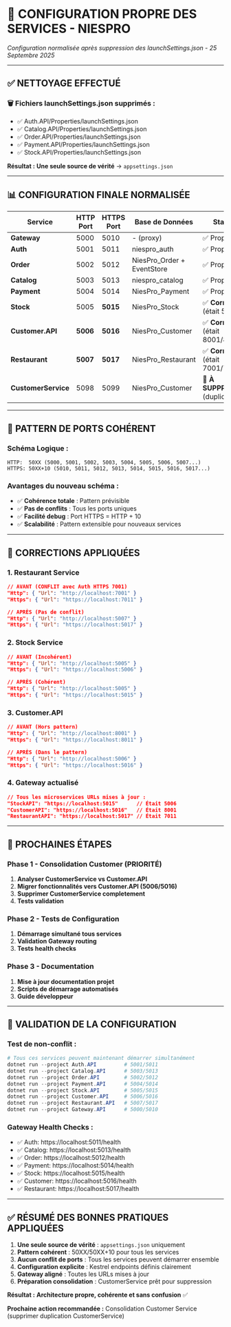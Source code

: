 # 🎯 CONFIGURATION PROPRE DES SERVICES - NIESPRO

*Configuration normalisée après suppression des launchSettings.json - 25 Septembre 2025*

---

## ✅ **NETTOYAGE EFFECTUÉ**

### **🗑️ Fichiers launchSettings.json supprimés :**
- ✅ Auth.API/Properties/launchSettings.json  
- ✅ Catalog.API/Properties/launchSettings.json
- ✅ Order.API/Properties/launchSettings.json
- ✅ Payment.API/Properties/launchSettings.json
- ✅ Stock.API/Properties/launchSettings.json

**Résultat :** **Une seule source de vérité** → `appsettings.json`

---

## 📊 **CONFIGURATION FINALE NORMALISÉE**

| Service | HTTP Port | HTTPS Port | Base de Données | Statut |
|---------|-----------|------------|-----------------|---------|
| **Gateway** | 5000 | 5010 | - (proxy) | ✅ Propre |
| **Auth** | 5001 | 5011 | niespro_auth | ✅ Propre |
| **Order** | 5002 | 5012 | NiesPro_Order + EventStore | ✅ Propre |
| **Catalog** | 5003 | 5013 | niespro_catalog | ✅ Propre |
| **Payment** | 5004 | 5014 | NiesPro_Payment | ✅ Propre |
| **Stock** | 5005 | **5015** | NiesPro_Stock | ✅ **Corrigé** (était 5006) |
| **Customer.API** | **5006** | **5016** | NiesPro_Customer | ✅ **Corrigé** (était 8001/8011) |
| **Restaurant** | **5007** | **5017** | NiesPro_Restaurant | ✅ **Corrigé** (était 7001/7011) |
| **CustomerService** | 5098 | 5099 | NiesPro_Customer | 🚨 **À SUPPRIMER** (duplication) |

---

## 🎯 **PATTERN DE PORTS COHÉRENT**

### **Schéma Logique :**
```
HTTP:  50XX (5000, 5001, 5002, 5003, 5004, 5005, 5006, 5007...)
HTTPS: 50XX+10 (5010, 5011, 5012, 5013, 5014, 5015, 5016, 5017...)
```

### **Avantages du nouveau schéma :**
- ✅ **Cohérence totale** : Pattern prévisible
- ✅ **Pas de conflits** : Tous les ports uniques  
- ✅ **Facilité debug** : Port HTTPS = HTTP + 10
- ✅ **Scalabilité** : Pattern extensible pour nouveaux services

---

## 🔧 **CORRECTIONS APPLIQUÉES**

### **1. Restaurant Service**
```json
// AVANT (CONFLIT avec Auth HTTPS 7001)
"Http": { "Url": "http://localhost:7001" }
"Https": { "Url": "https://localhost:7011" }

// APRÈS (Pas de conflit)  
"Http": { "Url": "http://localhost:5007" }
"Https": { "Url": "https://localhost:5017" }
```

### **2. Stock Service**
```json
// AVANT (Incohérent)
"Http": { "Url": "http://localhost:5005" }
"Https": { "Url": "https://localhost:5006" }

// APRÈS (Cohérent)
"Http": { "Url": "http://localhost:5005" }  
"Https": { "Url": "https://localhost:5015" }
```

### **3. Customer.API**
```json
// AVANT (Hors pattern)
"Http": { "Url": "http://localhost:8001" }
"Https": { "Url": "https://localhost:8011" }

// APRÈS (Dans le pattern)
"Http": { "Url": "http://localhost:5006" }
"Https": { "Url": "https://localhost:5016" }
```

### **4. Gateway actualisé**
```json
// Tous les microservices URLs mises à jour :
"StockAPI": "https://localhost:5015"      // Était 5006
"CustomerAPI": "https://localhost:5016"   // Était 8001  
"RestaurantAPI": "https://localhost:5017" // Était 7011
```

---

## 🚀 **PROCHAINES ÉTAPES**

### **Phase 1 - Consolidation Customer (PRIORITÉ)**
1. **Analyser CustomerService vs Customer.API**
2. **Migrer fonctionnalités vers Customer.API (5006/5016)**
3. **Supprimer CustomerService completement**
4. **Tests validation**

### **Phase 2 - Tests de Configuration**
1. **Démarrage simultané tous services**
2. **Validation Gateway routing**
3. **Tests health checks**

### **Phase 3 - Documentation**
1. **Mise à jour documentation projet**
2. **Scripts de démarrage automatisés**
3. **Guide développeur**

---

## 🎯 **VALIDATION DE LA CONFIGURATION**

### **Test de non-conflit :**
```powershell
# Tous ces services peuvent maintenant démarrer simultanément
dotnet run --project Auth.API         # 5001/5011
dotnet run --project Catalog.API      # 5003/5013  
dotnet run --project Order.API        # 5002/5012
dotnet run --project Payment.API      # 5004/5014
dotnet run --project Stock.API        # 5005/5015
dotnet run --project Customer.API     # 5006/5016
dotnet run --project Restaurant.API   # 5007/5017
dotnet run --project Gateway.API      # 5000/5010
```

### **Gateway Health Checks :**
- ✅ Auth: https://localhost:5011/health
- ✅ Catalog: https://localhost:5013/health  
- ✅ Order: https://localhost:5012/health
- ✅ Payment: https://localhost:5014/health
- ✅ Stock: https://localhost:5015/health
- ✅ Customer: https://localhost:5016/health
- ✅ Restaurant: https://localhost:5017/health

---

## ✅ **RÉSUMÉ DES BONNES PRATIQUES APPLIQUÉES**

1. **Une seule source de vérité** : `appsettings.json` uniquement
2. **Pattern cohérent** : 50XX/50XX+10 pour tous les services
3. **Aucun conflit de ports** : Tous les services peuvent démarrer ensemble
4. **Configuration explicite** : Kestrel endpoints définis clairement
5. **Gateway aligné** : Toutes les URLs mises à jour
6. **Préparation consolidation** : CustomerService prêt pour suppression

**Résultat :** **Architecture propre, cohérente et sans confusion** ✅

**Prochaine action recommandée :** Consolidation Customer Service (supprimer duplication CustomerService)